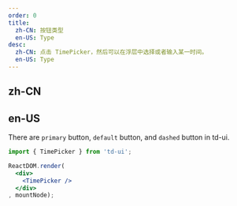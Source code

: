 ```yaml
---
order: 0
title:
  zh-CN: 按钮类型
  en-US: Type
desc:
  zh-CN: 点击 TimePicker，然后可以在浮层中选择或者输入某一时间。
  en-US: Type
---
```


## zh-CN

## en-US

There are `primary` button, `default` button, and `dashed` button in td-ui.

```jsx
import { TimePicker } from 'td-ui';

ReactDOM.render(
  <div>
    <TimePicker />
  </div>
, mountNode);
```
<style>
.td-btn {
  margin: 5px;
}
</style>
